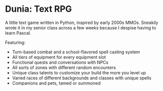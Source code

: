 # Dunia: Text RPG
A little text game written in Python, inspired by early 2000s MMOs. Sneakily wrote it in my senior class across a few weeks because I despise having to learn Pascal.

Featuring:
+ Turn-based combat and a school-flavored spell casting system
+ All tiers of equipment for every equipment slot
+ Functional quests and conversations with NPCs
+ All sorts of zones with different random encounters
+ Unique class talents to customize your build the more you level up
+ Varied races of different backgrounds and classes with unique spells
+ Companions and pets, tamed or summoned
